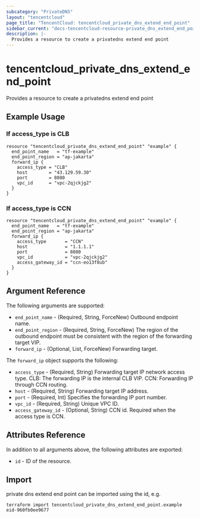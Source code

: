 ```yaml
---
subcategory: "PrivateDNS"
layout: "tencentcloud"
page_title: "TencentCloud: tencentcloud_private_dns_extend_end_point"
sidebar_current: "docs-tencentcloud-resource-private_dns_extend_end_point"
description: |-
  Provides a resource to create a privatedns extend end point
---
```


# tencentcloud_private_dns_extend_end_point

Provides a resource to create a privatedns extend end point

## Example Usage

### If access_type is CLB

```hcl
resource "tencentcloud_private_dns_extend_end_point" "example" {
  end_point_name   = "tf-example"
  end_point_region = "ap-jakarta"
  forward_ip {
    access_type = "CLB"
    host        = "43.129.59.30"
    port        = 8080
    vpc_id      = "vpc-2qjckjg2"
  }
}
```

### If access_type is CCN

```hcl
resource "tencentcloud_private_dns_extend_end_point" "example" {
  end_point_name   = "tf-example"
  end_point_region = "ap-jakarta"
  forward_ip {
    access_type       = "CCN"
    host              = "1.1.1.1"
    port              = 8080
    vpc_id            = "vpc-2qjckjg2"
    access_gateway_id = "ccn-eo13f8ub"
  }
}
```

## Argument Reference

The following arguments are supported:

* `end_point_name` - (Required, String, ForceNew) Outbound endpoint name.
* `end_point_region` - (Required, String, ForceNew) The region of the outbound endpoint must be consistent with the region of the forwarding target VIP.
* `forward_ip` - (Optional, List, ForceNew) Forwarding target.

The `forward_ip` object supports the following:

* `access_type` - (Required, String) Forwarding target IP network access type. CLB: The forwarding IP is the internal CLB VIP. CCN: Forwarding IP through CCN routing.
* `host` - (Required, String) Forwarding target IP address.
* `port` - (Required, Int) Specifies the forwarding IP port number.
* `vpc_id` - (Required, String) Unique VPC ID.
* `access_gateway_id` - (Optional, String) CCN id. Required when the access type is CCN.

## Attributes Reference

In addition to all arguments above, the following attributes are exported:

* `id` - ID of the resource.



## Import

private dns extend end point can be imported using the id, e.g.

```
terraform import tencentcloud_private_dns_extend_end_point.example eid-960fb0ee9677
```

